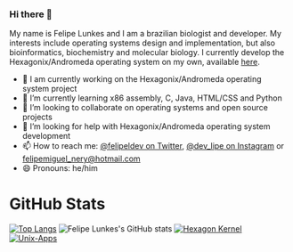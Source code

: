 ### Hi there 👋

My name is Felipe Lunkes and I am a brazilian biologist and developer. My interests include operating systems design and implementation, but also bioinformatics, biochemistry and molecular biology. I currently develop the Hexagonix/Andromeda operating system on my own, available [here](https://github.com/hexagonix/hexagonix).

- 🔭 I am currently working on the Hexagonix/Andromeda operating system project
- 🌱 I’m currently learning x86 assembly, C, Java, HTML/CSS and Python
- 👯 I’m looking to collaborate on operating systems and open source projects
- 🤔 I’m looking for help with Hexagonix/Andromeda operating system development
- 📫 How to reach me: [@felipeldev on Twitter](https://twitter.com/felipeldev), [@dev_lipe on Instagram](https://instagram.com/dev_lipe) or felipemiguel_nery@hotmail.com
- 😄 Pronouns: he/him

# GitHub Stats

[![Top Langs](https://github-readme-stats.vercel.app/api/top-langs/?username=felipenlunkes&theme=radical)](https://github.com/felipenlunkes)
![Felipe Lunkes's GitHub stats](https://github-readme-stats.vercel.app/api?username=felipenlunkes&show_icons=true&theme=radical)
[![Hexagon Kernel](https://github-readme-stats.vercel.app/api/pin/?username=Hexagonix&repo=Hexagon&theme=radical)](https://github.com/hexagonix/Hexagon)
[![Unix-Apps](https://github-readme-stats.vercel.app/api/pin/?username=Hexagonix&repo=unix-apps&theme=radical)](https://github.com/hexagonix/unix-apps)
